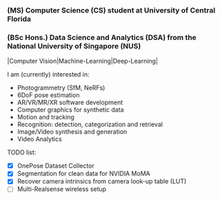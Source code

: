 ### (MS) Computer Science (CS) student at University of Central Florida
### (BSc Hons.) Data Science and Analytics (DSA) from the National University of Singapore (NUS)
|Computer Vision|Machine-Learning|Deep-Learning|

I am (currently) interested in:
- Photogrammetry (SfM, NeRFs)
- 6DoF pose estimation
- AR/VR/MR/XR software development
- Computer graphics for synthetic data
- Motion and tracking
- Recognition: detection, categorization and retrieval
- Image/Video synthesis and generation
- Video Analytics

TODO list:
- [x] OnePose Dataset Collector
- [x] Segmentation for clean data for NVIDIA MoMA
- [x] Recover camera intrinsics from camera look-up table (LUT)
- [ ] Multi-Realsense wireless setup
